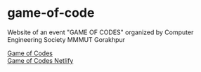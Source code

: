 # game-of-code
Website of an event "GAME OF CODES" organized by Computer Engineering Society MMMUT Gorakhpur

[Game of Codes](https://shukla-kushagra.github.io/game-of-code/)
<br>
[Game of Codes Netlify](https://game-of-codes-k.netlify.app/)
